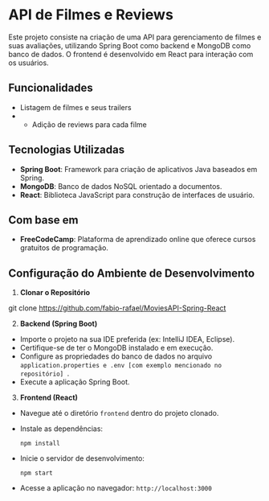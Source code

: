 # API de Filmes e Reviews

Este projeto consiste na criação de uma API para gerenciamento de filmes e suas avaliações, utilizando Spring Boot como backend e MongoDB como banco de dados. O frontend é desenvolvido em React para interação com os usuários.

## Funcionalidades

- Listagem de filmes e seus trailers
- - Adição de reviews para cada filme

## Tecnologias Utilizadas

- **Spring Boot**: Framework para criação de aplicativos Java baseados em Spring.
- **MongoDB**: Banco de dados NoSQL orientado a documentos.
- **React**: Biblioteca JavaScript para construção de interfaces de usuário.

## Com base em 

- **FreeCodeCamp**: Plataforma de aprendizado online que oferece cursos gratuitos de programação.

## Configuração do Ambiente de Desenvolvimento

1. **Clonar o Repositório**

git clone https://github.com/fabio-rafael/MoviesAPI-Spring-React


2. **Backend (Spring Boot)**

- Importe o projeto na sua IDE preferida (ex: IntelliJ IDEA, Eclipse).
- Certifique-se de ter o MongoDB instalado e em execução.
- Configure as propriedades do banco de dados no arquivo `application.properties e .env [com exemplo mencionado no repositório] `.
- Execute a aplicação Spring Boot.

3. **Frontend (React)**

- Navegue até o diretório `frontend` dentro do projeto clonado.
- Instale as dependências:

  ```
  npm install
  ```

- Inicie o servidor de desenvolvimento:

  ```
  npm start
  ```

- Acesse a aplicação no navegador: `http://localhost:3000`



